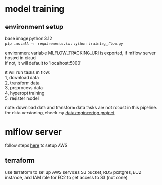 # model training

## environment setup
base image python 3.12   
`pip install -r requirements.txt`
`python training_flow.py`

environment variable MLFLOW_TRACKING_URI is exported, if mlflow server hosted in cloud   
if not, it will default to 'localhost:5000'

it will run tasks in flow:    
1, download data   
2, transform data   
3, preprocess data   
4, hyperopt training   
5, register model    

note: download data and transform data tasks are not robust in this pipeline.   
for data versioning, check my [data engineering project](https://github.com/Dkaattae/annual_quarter_report_and_stock_price)

# mlflow server
follow steps [here](https://github.com/DataTalksClub/mlops-zoomcamp/blob/main/02-experiment-tracking/mlflow_on_aws.md) to setup AWS

## terraform
use terraform to set up AWS services
S3 bucket, RDS postgres, EC2 instance,
and IAM role for EC2 to get access to S3
(not done)